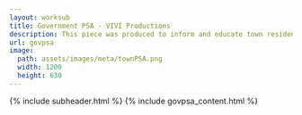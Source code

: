 ```yaml
---
layout: worksub
title: Government PSA - VIVI Productions
description: This piece was produced to inform and educate town residents about the need to invest in a new Department of Public Works facility.
url: govpsa
image:
  path: assets/images/meta/townPSA.png
  width: 1200
  height: 630
---
```


<div class="container">
	<div class="row">
		<div class="mt-3 dark-content-box col-10 offset-1 col-md-8 offset-md-2">
			{% include subheader.html %}
			{% include govpsa_content.html %}
		</div>
	</div>
</div>
